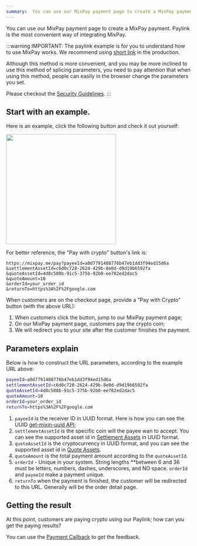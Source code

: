 ```yaml
---
summary:  You can use our MixPay payment page to create a MixPay payment. Paylink is the most convenient way of integrating MixPay.
---
```


You can use our MixPay payment page to create a MixPay payment. Paylink is the most convenient way of integrating MixPay.

:::warning
IMPORTANT: The paylink example is for you to understand how to use MixPay works. We recommend using [short link](https://mixpay.me/developers/api/payments/one-time-payment) in the production.

Although this method is more convenient, and you may be more inclined to use this method of splicing parameters, you need to pay attention that when using this method, people can easily in the browser change the parameters you set.

Please checkout the [Security Guidelines](https://mixpay.me/developers/guides/security-guidelines).
:::

## Start with an example.

Here is an example, click the following button and check it out yourself:


<a href="https://mixpay.me/pay?payeeId=a0d7791408776b47eb1dd3f94ed15d6a&settlementAssetId=c6d0c728-2624-429b-8e0d-d9d19b6592fa&quoteAssetId=4d8c508b-91c5-375b-92b0-ee702ed2dac5&quoteAmount=10&orderId=&returnTo=https%3A%2F%2Fgoogle.com">
<img src="https://mixpay.me/developers/images/pay-with-crypto-btn.png" width="300px"}>
</a>

For better reference, the "Pay with crypto" button's link is:

```
https://mixpay.me/pay?payeeId=a0d7791408776b47eb1dd3f94ed15d6a
&settlementAssetId=c6d0c728-2624-429b-8e0d-d9d19b6592fa
&quoteAssetId=4d8c508b-91c5-375b-92b0-ee702ed2dac5
&quoteAmount=10
&orderId=your_order_id
&returnTo=https%3A%2F%2Fgoogle.com
```

When customers are on the checkout page, provide a "Pay with Crypto" button (with the above URL): 


1. When customers click the button, jump to our MixPay payment page;
2. On our MixPay payment page, customers pay the crypto coin;
3. We will redirect you to your site after the customer finishes the payment.

## Parameters explain

Below is how to construct the URL parameters, according to the example URL above: 

```bash
payeeId=a0d7791408776b47eb1dd3f94ed15d6a
settlementAssetId=c6d0c728-2624-429b-8e0d-d9d19b6592fa
quoteAssetId=4d8c508b-91c5-375b-92b0-ee702ed2dac5
quoteAmount=10
orderId=your_order_id
returnTo=https%3A%2F%2Fgoogle.com
```


1. `payeeId` is the receiver ID in UUID format. Here is how you can see the UUID  [get-mixin-uuid API](https://mixpay.me/developers/api/users/get-mixin-uuid);
2. `settlementAssetId` is the specific coin will the payee wan to accept. You can see the supported asset id in [Settlement Assets](https://mixpay.me/developers/api/assets/settlement-assets) in UUID format.
3. `quoteAssetId` is the cryptocurrency in UUID format, and you can see the supported asset id in [Quote Assets](https://mixpay.me/developers/api/assets/quote-assets).
4. `quoteAmount` is the total payment amount according to the `quoteAssetId`.
5. `orderId`   -   Unique in your system. String lengths **between 6 and 36 must be letters, numbers, dashes, underscores, and NO space. `orderId` and `payeeId` make a payment unique. 
6. `returnTo` when the payment is finished, the customer will be redirected to this URL. Generally will be the order detail page.



## Getting the result

At this point, customers are paying crypto using our Paylink; how can you get the paying results?

You can use the [Payment Callback](https://mixpay.me/developers/api/payments/payment-callback) to get the feedback.
